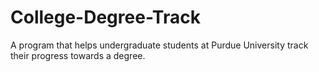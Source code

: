 # College-Degree-Track
A program that helps undergraduate students at Purdue University track their progress towards a degree.
